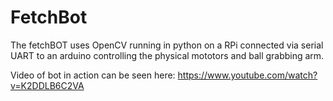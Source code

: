 # FetchBot

The fetchBOT uses OpenCV running in python on a RPi connected via serial UART to an arduino controlling the physical mototors and ball grabbing arm. 

Video of bot in action can be seen here: https://www.youtube.com/watch?v=K2DDLB6C2VA
